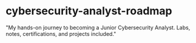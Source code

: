 # cybersecurity-analyst-roadmap
"My hands-on journey to becoming a Junior Cybersecurity Analyst. Labs, notes, certifications, and projects included."
